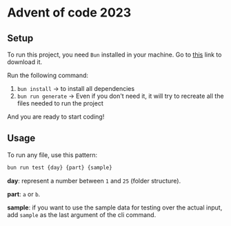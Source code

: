 # Advent of code 2023

## Setup

To run this project, you need `Bun` installed in your machine. Go to [this](https://bun.sh/) link to download it.

Run the following command:

1. `bun install` -> to install all dependencies
2. `bun run generate` -> Even if you don't need it, it will try to recreate all the files needed to run the project

And you are ready to start coding!

## Usage

To run any file, use this pattern:

```bash
bun run test {day} {part} {sample}
```

**day**: represent a number between `1` and `25` (folder structure).

**part**: `a` or `b`.

**sample**: if you want to use the sample data for testing over the actual input, add `sample` as the last argument of the cli command.
